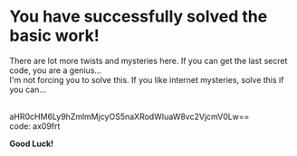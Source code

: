 # You have successfully solved the basic work!

There are lot more twists and mysteries here. If you can get the last secret code, you are a genius...<br>
I'm not forcing you to solve this. If you like internet mysteries, solve this if you can...<br><br>

aHR0cHM6Ly9hZmlmMjcyOS5naXRodWIuaW8vc2VjcmV0Lw==
<br>
code: ax09frt

**Good Luck!**
